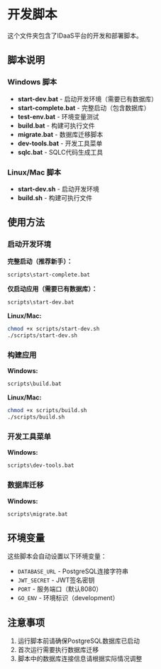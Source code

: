 # 开发脚本

这个文件夹包含了IDaaS平台的开发和部署脚本。

## 脚本说明

### Windows 脚本

- **start-dev.bat** - 启动开发环境（需要已有数据库）
- **start-complete.bat** - 完整启动（包含数据库）
- **test-env.bat** - 环境变量测试
- **build.bat** - 构建可执行文件
- **migrate.bat** - 数据库迁移脚本
- **dev-tools.bat** - 开发工具菜单
- **sqlc.bat** - SQLC代码生成工具

### Linux/Mac 脚本

- **start-dev.sh** - 启动开发环境
- **build.sh** - 构建可执行文件

## 使用方法

### 启动开发环境

**完整启动（推荐新手）：**
```cmd
scripts\start-complete.bat
```

**仅启动应用（需要已有数据库）：**
```cmd
scripts\start-dev.bat
```

**Linux/Mac:**
```bash
chmod +x scripts/start-dev.sh
./scripts/start-dev.sh
```

### 构建应用

**Windows:**
```cmd
scripts\build.bat
```

**Linux/Mac:**
```bash
chmod +x scripts/build.sh
./scripts/build.sh
```

### 开发工具菜单

**Windows:**
```cmd
scripts\dev-tools.bat
```

### 数据库迁移

**Windows:**
```cmd
scripts\migrate.bat
```

## 环境变量

这些脚本会自动设置以下环境变量：

- `DATABASE_URL` - PostgreSQL连接字符串
- `JWT_SECRET` - JWT签名密钥
- `PORT` - 服务端口（默认8080）
- `GO_ENV` - 环境标识（development）

## 注意事项

1. 运行脚本前请确保PostgreSQL数据库已启动
2. 首次运行需要执行数据库迁移
3. 脚本中的数据库连接信息请根据实际情况调整 